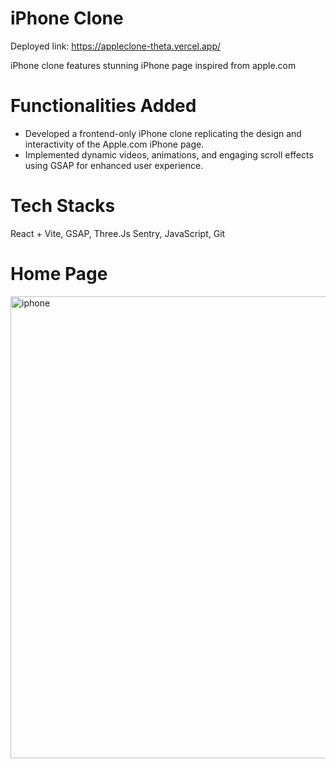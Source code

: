 # iPhone Clone

Deployed link: https://appleclone-theta.vercel.app/

iPhone clone features stunning iPhone page inspired from apple.com

# Functionalities Added
- Developed a frontend-only iPhone clone replicating the design and interactivity of the Apple.com iPhone page.
- Implemented dynamic videos, animations, and engaging scroll effects using GSAP for enhanced user
experience.

# Tech Stacks
React + Vite, GSAP, Three.Js Sentry, JavaScript, Git

# Home Page
<img width="739" alt="iphone" src="https://github.com/user-attachments/assets/9aad9100-e899-4930-b4c2-b4a64b07dccf" />

